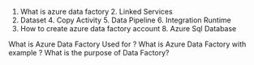 1. What is azure data factory 2. Linked Services
3. Dataset 4. Copy Activity 5. Data Pipeline 6. Integration Runtime
7. How to create azure data factory account 8. Azure Sql Database

What is Azure Data Factory Used for ?
What is Azure Data Factory with example ?
What is the purpose of Data Factory?
